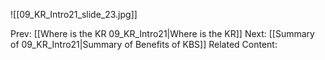 ﻿

![[09_KR_Intro21_slide_23.jpg]]


Prev: [[Where is the KR 09_KR_Intro21|Where is the KR]]
Next: [[Summary of 09_KR_Intro21|Summary of Benefits of KBS]]
Related Content:
